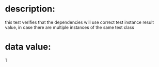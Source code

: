 # description:

this test verifies that the dependencies will
use correct test instance result value, in case
there are multiple instances of the same test class

# data value:

1
